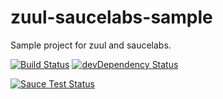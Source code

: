zuul-saucelabs-sample
====

Sample project for zuul and saucelabs.

[![Build Status](https://travis-ci.org/teppeis/zuul-saucelabs-sample.svg?branch=master)](https://travis-ci.org/teppeis/zuul-saucelabs-sample)
[![devDependency Status](https://david-dm.org/teppeis/zuul-saucelabs-sample/dev-status.svg)](https://david-dm.org/teppeis/zuul-saucelabs-sample#info=devDependencies)

[![Sauce Test Status](https://saucelabs.com/browser-matrix/teppeis-zuul-sample.svg)](https://saucelabs.com/u/teppeis-zuul-sample)
